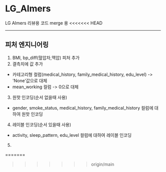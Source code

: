 # LG_AImers
LG AImers 리뷰용 코드 merge 용
<<<<<<< HEAD

---
## 피처 엔지니어링
1. BMI, bp_diff(혈압차,맥압) 피처 추가
2. 결측치에 값 추가
  - 카테고리형 컬럼(medical_history, family_medical_history, edu_level) -> 'None'값으로 대체
  - mean_working 컬럼 -> 0으로 대체
3. 원핫 인코딩(순서 없을때 사용)
  - gender, smoke_status, medical_history, family_medical_history 컬럼에 대하여 원핫 인코딩
4. 레이블 인코딩(순서 있을때 사용)
  - activity, sleep_pattern, edu_level 컬럼에 대하여 레이블 인코딩
5. 
=======
>>>>>>> origin/main
